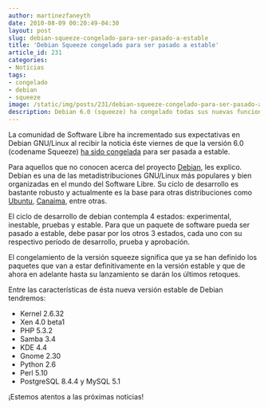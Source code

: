 ```yaml
---
author: martinezfaneyth
date: 2010-08-09 00:20:49-04:30
layout: post
slug: debian-squeeze-congelado-para-ser-pasado-a-estable
title: 'Debian Squeeze congelado para ser pasado a estable'
article_id: 231
categories:
- Noticias
tags:
- congelado
- debian
- squeeze
image: /static/img/posts/231/debian-squeeze-congelado-para-ser-pasado-a-estable__1.jpg
description: Debian 6.0 (squeeze) ha congelado todas sus nuevas funcionalidades para la versión estable.
---
```


La comunidad de Software Libre ha incrementado sus expectativas en Debian GNU/Linux al recibir la noticia éste viernes de que la versión 6.0 (codename Squeeze) [ha sido congelada](http://lists.debian.org/debian-announce/2010/msg00009.html) para ser pasada a estable.

Para aquellos que no conocen acerca del proyecto [Debian](http://debian.org/index.es.html), les explico. Debian es una de las metadistribuciones GNU/Linux más populares y bien organizadas en el mundo del Software Libre. Su ciclo de desarrollo es bastante robusto y actualmente es la base para otras distribuciones como [Ubuntu](http://www.ubuntu.com), [Canaima](http://canaima.softwarelibre.gob.ve), entre otras.

El ciclo de desarrollo de debian contempla 4 estados: experimental, inestable, pruebas y estable. Para que un paquete de software pueda ser pasado a estable, debe pasar por los otros 3 estados, cada uno con su respectivo período de desarrollo, prueba y aprobación.

El congelamiento de la versión squeeze significa que ya se han definido los paquetes que van a estar definitivamente en la versión estable y que de ahora en adelante hasta su lanzamiento se darán los últimos retoques.

Entre las características de ésta nueva versión estable de Debian tendremos:

  * Kernel 2.6.32
  * Xen 4.0 beta1
  * PHP 5.3.2
  * Samba 3.4
  * KDE 4.4
  * Gnome 2.30
  * Python 2.6
  * Perl 5.10
  * PostgreSQL 8.4.4 y MySQL 5.1

¡Estemos atentos a las próximas noticias!
